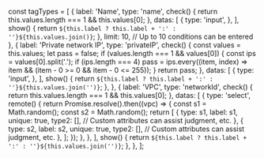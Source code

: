 const tagTypes = [
    {
        label: 'Name',
        type: 'name',
        check() {
            return this.values.length === 1 && this.values[0];
        },
        datas: [
            {
                type: 'input',
            },
        ],
        show() {
            return `${this.label ? this.label + ':' : ''}${this.values.join()}`;
        },
        limit: 10, // Up to 10 conditions can be entered
    },
    {
        label: 'Private network IP',
        type: 'privateIP',
        check() {
            const values = this.values;
            let pass = false;
            if (values.length === 1 && values[0]) {
                const ips = values[0].split('.');
                if (ips.length === 4)
                    pass = ips.every((item, index) => item && (item - 0 >= 0 && item - 0 <= 255));
            }
            return pass;
        },
        datas: [
            {
                type: 'input',
            },
        ],
        show() {
            return `${this.label ? this.label + ':' : ''}${this.values.join('')}`;
        },
    },
    {
        label: 'VPC',
        type: 'networkId',
        check() {
            return this.values.length === 1 && this.values[0];
        },
        datas: [
            {
                type: 'select',
                remote() {
                    return Promise.resolve().then((vpc) => {
                        const s1 = Math.random();
                        const s2 = Math.random();
                        return [
                            {
                                type: s1,
                                label: s1,
                                unique: true,
                                type2: [], // Custom attributes can assist judgment, etc.
                            },
                            {
                                type: s2,
                                label: s2,
                                unique: true,
                                type2: [], // Custom attributes can assist judgment, etc.
                            },
                        ];
                    });
                },
            },
        ],
        show() {
            return `${this.label ? this.label + ':' : ''}${this.values.join('')}`;
        },
    },
];